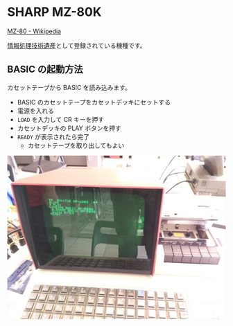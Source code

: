 # SHARP MZ-80K
[MZ-80 - Wikipedia](https://ja.wikipedia.org/wiki/MZ-80)

[情報処理技術遺産](http://museum.ipsj.or.jp/heritage/mz80k.html)として登録されている機種です。

## BASIC の起動方法
カセットテープから BASIC を読み込みます。

- BASIC のカセットテープをカセットデッキにセットする
- 電源を入れる
- `LOAD` を入力して CR キーを押す
- カセットデッキの PLAY ボタンを押す
- `READY` が表示されたら完了
  - カセットテープを取り出してもよい

![](../images/MZ-80K-Load-BASIC.jpg)
